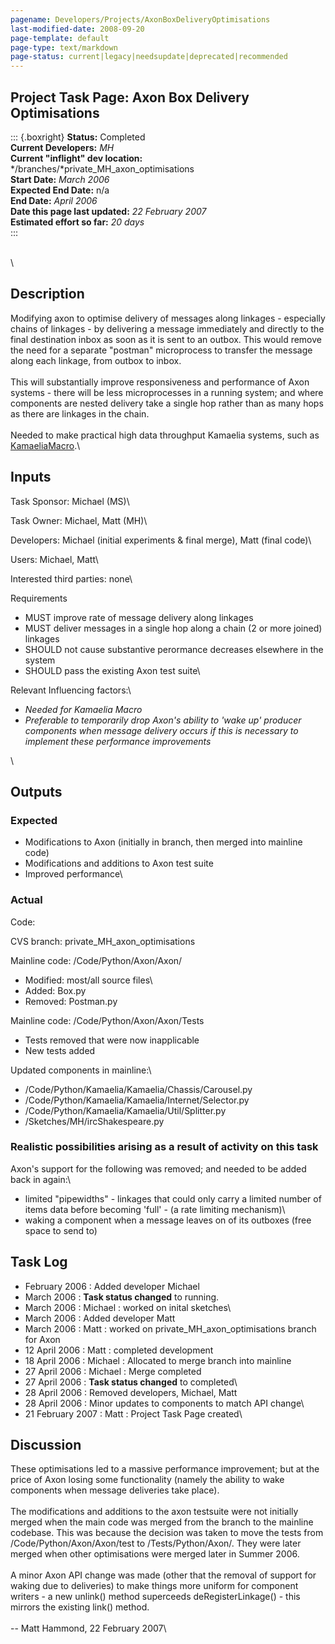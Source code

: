 ```yaml
---
pagename: Developers/Projects/AxonBoxDeliveryOptimisations
last-modified-date: 2008-09-20
page-template: default
page-type: text/markdown
page-status: current|legacy|needsupdate|deprecated|recommended
---
```

Project Task Page: Axon Box Delivery Optimisations 
--------------------------------------------------

::: {.boxright}
**Status:** Completed\
**Current Developers:** *MH*\
**Current \"inflight\" dev location:**
*/branches/*private\_MH\_axon\_optimisations\
**Start Date:** *March 2006*\
**Expected End Date:** n/a\
**End Date:** *April 2006*\
**Date this page last updated:** *22 February 2007*\
**Estimated effort so far:** *20 days*\
:::

\
\

**Description**
---------------

Modifying axon to optimise delivery of messages along linkages -
especially chains of linkages - by delivering a message immediately and
directly to the final destination inbox as soon as it is sent to an
outbox. This would remove the need for a separate \"postman\"
microprocess to transfer the message along each linkage, from outbox to
inbox.\
\
This will substantially improve responsiveness and performance of Axon
systems - there will be less microprocesses in a running system; and
where components are nested delivery take a single hop rather than as
many hops as there are linkages in the chain.\
\
Needed to make practical high data throughput Kamaelia systems, such as
[KamaeliaMacro](/Developers/Projects/KamaeliaMacro).\

Inputs
------

Task Sponsor: Michael (MS)\

Task Owner: Michael, Matt (MH)\

Developers: Michael (initial experiments & final merge), Matt (final
code)\

Users: Michael, Matt\

Interested third parties: none\

Requirements

-   MUST improve rate of message delivery along linkages
-   MUST deliver messages in a single hop along a chain (2 or more
    joined) linkages
-   SHOULD not cause substantive perormance decreases elsewhere in the
    system
-   SHOULD pass the existing Axon test suite\

Relevant Influencing factors:\

-   *Needed for Kamaelia Macro*
-   *Preferable to temporarily drop Axon\'s ability to \'wake up\'
    producer components when message delivery occurs if this is
    necessary to implement these performance improvements*

\

Outputs
-------

### Expected

-   Modifications to Axon (initially in branch, then merged into
    mainline code)
-   Modifications and additions to Axon test suite
-   Improved performance\

### Actual

Code:

CVS branch: private\_MH\_axon\_optimisations

Mainline code: /Code/Python/Axon/Axon/

-   Modified: most/all source files\
-   Added: Box.py
-   Removed: Postman.py

Mainline code: /Code/Python/Axon/Axon/Tests

-   Tests removed that were now inapplicable
-   New tests added

Updated components in mainline:\

-   /Code/Python/Kamaelia/Kamaelia/Chassis/Carousel.py
-   /Code/Python/Kamaelia/Kamaelia/Internet/Selector.py
-   /Code/Python/Kamaelia/Kamaelia/Util/Splitter.py
-   /Sketches/MH/ircShakespeare.py

### Realistic possibilities arising as a result of activity on this task

Axon\'s support for the following was removed; and needed to be added
back in again:\

-   limited \"pipewidths\" - linkages that could only carry a limited
    number of items data before becoming \'full\' - (a rate limiting
    mechanism)\
-   waking a component when a message leaves on of its outboxes (free
    space to send to)

Task Log
--------

-   February 2006 : Added developer Michael
-   March 2006 : **Task status changed** to running.
-   March 2006 : Michael : worked on inital sketches\
-   March 2006 : Added developer Matt
-   March 2006 : Matt : worked on private\_MH\_axon\_optimisations
    branch for Axon
-   12 April 2006 : Matt : completed development
-   18 April 2006 : Michael : Allocated to merge branch into mainline
-   27 April 2006 : Michael : Merge completed
-   27 April 2006 : **Task status changed** to completed\
-   28 April 2006 : Removed developers, Michael, Matt
-   28 April 2006 : Minor updates to components to match API change\
-   21 February 2007 : Matt : Project Task Page created\

Discussion
----------

These optimisations led to a massive performance improvement; but at the
price of Axon losing some functionality (namely the ability to wake
components when message deliveries take place).\
\
The modifications and additions to the axon testsuite were not initially
merged when the main code was merged from the branch to the mainline
codebase. This was because the decision was taken to move the tests from
/Code/Python/Axon/Axon/test to /Tests/Python/Axon/. They were later
merged when other optimisations were merged later in Summer 2006.\
\
A minor Axon API change was made (other that the removal of support for
waking due to deliveries) to make things more uniform for component
writers - a new unlink() method superceeds deRegisterLinkage() - this
mirrors the existing link() method.\
\
\-- Matt Hammond, 22 February 2007\
